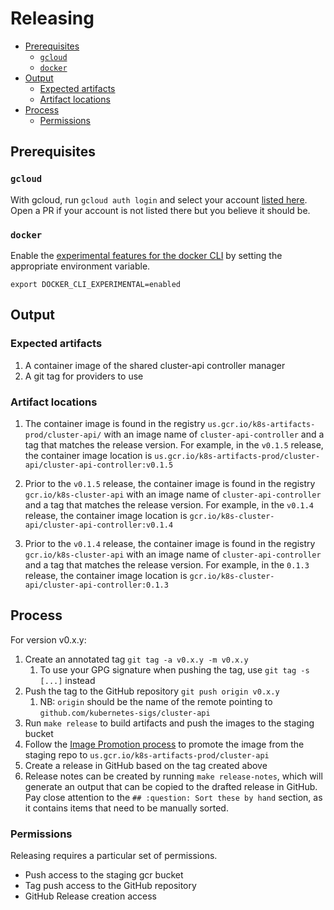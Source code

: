 # Releasing
<!-- START doctoc generated TOC please keep comment here to allow auto update -->
<!-- DON'T EDIT THIS SECTION, INSTEAD RE-RUN doctoc TO UPDATE -->


- [Prerequisites](#prerequisites)
  - [`gcloud`](#gcloud)
  - [`docker`](#docker)
- [Output](#output)
  - [Expected artifacts](#expected-artifacts)
  - [Artifact locations](#artifact-locations)
- [Process](#process)
  - [Permissions](#permissions)

<!-- END doctoc generated TOC please keep comment here to allow auto update -->

## Prerequisites

### `gcloud`

With gcloud, run `gcloud auth login` and select your account [listed here](https://github.com/kubernetes/k8s.io/blob/05ada8c9ff90e7921e10d86ac5d59f5c1f4f74dc/groups/groups.yaml#L113). Open a PR if your account is not listed there but you believe it should be.

### `docker`

Enable the [experimental features for the docker CLI](https://docs.docker.com/engine/reference/commandline/cli/#environment-variables) by setting the appropriate environment variable.

```
export DOCKER_CLI_EXPERIMENTAL=enabled
```

## Output

### Expected artifacts

1. A container image of the shared cluster-api controller manager
2. A git tag for providers to use

### Artifact locations

1. The container image is found in the registry `us.gcr.io/k8s-artifacts-prod/cluster-api/` with an image
   name of `cluster-api-controller` and a tag that matches the release version. For
   example, in the `v0.1.5` release, the container image location is
   `us.gcr.io/k8s-artifacts-prod/cluster-api/cluster-api-controller:v0.1.5`

2. Prior to the `v0.1.5` release, the container image is found in the registry
   `gcr.io/k8s-cluster-api` with an image name of `cluster-api-controller` and a tag
   that matches the release version. For example, in the `v0.1.4` release, the container
   image location is `gcr.io/k8s-cluster-api/cluster-api-controller:v0.1.4`

3. Prior to the `v0.1.4` release, the container image is found in the
   registry `gcr.io/k8s-cluster-api` with an image name of `cluster-api-controller`
   and a tag that matches the release version. For example, in the `0.1.3` release,
   the container image location is `gcr.io/k8s-cluster-api/cluster-api-controller:0.1.3`

## Process

For version v0.x.y:

1. Create an annotated tag `git tag -a v0.x.y -m v0.x.y`
    1. To use your GPG signature when pushing the tag, use `git tag -s [...]` instead
1. Push the tag to the GitHub repository `git push origin v0.x.y`
    1. NB: `origin` should be the name of the remote pointing to `github.com/kubernetes-sigs/cluster-api`
1. Run `make release` to build artifacts and push the images to the staging bucket
1. Follow the [Image Promotion process](https://github.com/kubernetes/k8s.io/tree/master/k8s.gcr.io#image-promoter) to promote the image from the staging repo to `us.gcr.io/k8s-artifacts-prod/cluster-api`
1. Create a release in GitHub based on the tag created above
1. Release notes can be created by running `make release-notes`, which will generate an output that can be copied to the drafted release in GitHub.
   Pay close attention to the `## :question: Sort these by hand` section, as it contains items that need to be manually sorted.

### Permissions

Releasing requires a particular set of permissions.

* Push access to the staging gcr bucket
* Tag push access to the GitHub repository
* GitHub Release creation access
